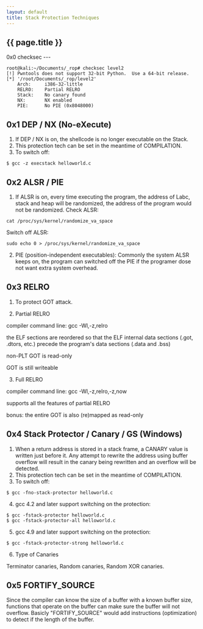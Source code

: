 ```yaml
---
layout: default
title: Stack Protection Techniques
---
```


<h2>{{ page.title }}</h2>
0x0 checksec
---

```
root@kali:~/Documents/_rop# checksec level2
[!] Pwntools does not support 32-bit Python.  Use a 64-bit release.
[*] '/root/Documents/_rop/level2'
    Arch:     i386-32-little
    RELRO:    Partial RELRO
    Stack:    No canary found
    NX:       NX enabled
    PIE:      No PIE (0x8048000)
```


0x1 DEP / NX (No-eXecute)
---
1. If DEP / NX is on, the shellcode is no longer executable on the Stack. 
2. This protection tech can be set in the meantime of COMPILATION.
3. To switch off: 
```
$ gcc -z execstack helloworld.c
```

0x2 ALSR / PIE 
---
1. If ALSR is on, every time executing the program, the address of Labc, stack and heap will be randomized, the address of the program would not be randomized.
Check ALSR:
```
cat /proc/sys/kernel/randomize_va_space
```

Switch off ALSR:
```
sudo echo 0 > /proc/sys/kernel/randomize_va_space
```
2. PIE (position-independent executables): Commonly the system ALSR keeps on, the program can switched off the PIE if the programer dose not want extra system overhead.

0x3 RELRO
---
1. To protect GOT attack. 

2. Partial RELRO

compiler command line: gcc -Wl,-z,relro

the ELF sections are reordered so that the ELF internal data sections (.got, .dtors, etc.) precede the program's data sections (.data and .bss)

non-PLT GOT is read-only

GOT is still writeable

3. Full RELRO

compiler command line: gcc -Wl,-z,relro,-z,now

supports all the features of partial RELRO

bonus: the entire GOT is also (re)mapped as read-only

0x4 Stack Protector / Canary / GS (Windows)
---
1. When a return address is stored in a stack frame, a CANARY value is written just before it. Any attempt to rewrite the address using buffer overflow will result in the canary being rewritten and an overflow will be detected.
2. This protection tech can be set in the meantime of COMPILATION.
3. To switch off: 
```
$ gcc -fno-stack-protector helloworld.c
```
4. gcc 4.2 and later support switching on the protection:
```
$ gcc -fstack-protector helloworld.c
$ gcc -fstack-protector-all helloworld.c
```
5. gcc 4.9 and later support switching on the protection:
```
$ gcc -fstack-protector-strong helloworld.c
```
6. Type of Canaries

Terminator canaries, Random canaries, Random XOR canaries.

0x5 FORTIFY_SOURCE
---
Since the compiler can know the size of a buffer with a known buffer size, functions that operate on the buffer can make sure the buffer will not overflow. Basicly "FORTIFY_SOURCE" would add instructions (optimization) to detect if the length of the buffer.



